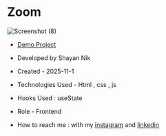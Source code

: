 # Zoom

![Screenshot (8)](https://github.com/user-attachments/assets/5bb975a9-6d42-4025-8ce1-711ce2b80d38)

- [Demo Project](https://shayanmnik.github.io/Zoom-Trick/)

- Developed by Shayan Nik

- Created - 2025-11-1

- Technologies Used - Html , css , js

- Hooks Used : useState 

- Role - Frontend

- How to reach me : with my [instagram](https://www.instagram.com/shayan.nik_web?igsh=eGFqZ295d3B0MzJ6) and [linkedin](https://www.linkedin.com/in/shayan-nik-533594321?utm_source=share&utm_campaign=share_via&utm_content=profile&utm_medium=ios_app)

